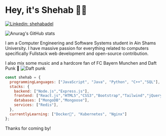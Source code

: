 # Hey, it's Shehab 👋🤖

[![Linkedin: shehabadel](https://img.shields.io/badge/-Connect-blue?style=flat-square&logo=Linkedin&logoColor=white&link=https://www.linkedin.com/in/shehabadel/)](https://www.linkedin.com/in/shehabadel/)

![Anurag's GitHub stats](https://github-readme-stats.vercel.app/api?username=shehabadel&count_private=true&theme=radical)

I am a Computer Engineering and Software Systems student in Ain Shams University. I have massive passion for everything related to computers specifically Fullstack web development and open-source contribution. 

I also mix some music and a hardcore fan of FC Bayern Munchen and Daft Punk 🎷 
![Daft punk](https://c.tenor.com/v2QBoPH1m8IAAAAd/daftpunk-getlucky.gif)

```javascript
const shehab = {
  programmingLanguages: ["JavaScript", "Java", "Python", "C++","SQL"],
  stacks: {
    backend: ["Node.js","Express.js"],
    frontend: ["React.js","HTML5","CSS3","Bootstrap","Tailwind","jQuery"],
    databases: ["MongoDB","Mongoose"],
    services: ["Redis"],
  },
  currentlyLearning: ["Docker🐳", "Kubernetes", "Nginx"]
};
```

Thanks for coming by!
